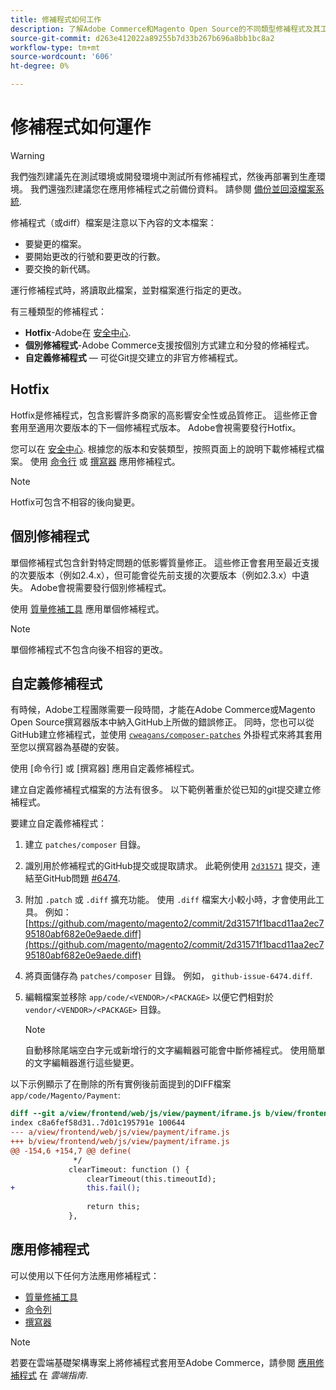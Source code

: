 ```yaml
---
title: 修補程式如何工作
description: 了解Adobe Commerce和Magento Open Source的不同類型修補程式及其工作方式。
source-git-commit: d263e412022a89255b7d33b267b696a8bb1bc8a2
workflow-type: tm+mt
source-wordcount: '606'
ht-degree: 0%

---
```



# 修補程式如何運作

>[!WARNING]
>
>我們強烈建議先在測試環境或開發環境中測試所有修補程式，然後再部署到生產環境。 我們還強烈建議您在應用修補程式之前備份資料。 請參閱 [備份並回滾檔案系統](../../installation/tutorials/backup.md).

修補程式（或diff）檔案是注意以下內容的文本檔案：

- 要變更的檔案。
- 要開始更改的行號和要更改的行數。
- 要交換的新代碼。

運行修補程式時，將讀取此檔案，並對檔案進行指定的更改。

有三種類型的修補程式：

- **Hotfix**-Adobe在 [安全中心](https://magento.com/security/patches).
- **個別修補程式**-Adobe Commerce支援按個別方式建立和分發的修補程式。
- **自定義修補程式** — 可從Git提交建立的非官方修補程式。

## Hotfix

Hotfix是修補程式，包含影響許多商家的高影響安全性或品質修正。 這些修正會套用至適用次要版本的下一個修補程式版本。 Adobe會視需要發行Hotfix。

您可以在 [安全中心](https://magento.com/security/patches). 根據您的版本和安裝類型，按照頁面上的說明下載修補程式檔案。 使用 [命令行](../patches/apply.md#) 或 [撰寫器](../patches/apply.md) 應用修補程式。

>[!NOTE]
>
>Hotfix可包含不相容的後向變更。

## 個別修補程式

單個修補程式包含針對特定問題的低影響質量修正。 這些修正會套用至最近支援的次要版本（例如2.4.x），但可能會從先前支援的次要版本（例如2.3.x）中遺失。 Adobe會視需要發行個別修補程式。

使用 [質量修補工具](https://devdocs.magento.com/quality-patches/tool.html) 應用單個修補程式。

>[!NOTE]
>
>單個修補程式不包含向後不相容的更改。

## 自定義修補程式

有時候，Adobe工程團隊需要一段時間，才能在Adobe Commerce或Magento Open Source撰寫器版本中納入GitHub上所做的錯誤修正。 同時，您也可以從GitHub建立修補程式，並使用 [`cweagans/composer-patches`](https://github.com/cweagans/composer-patches/) 外掛程式來將其套用至您以撰寫器為基礎的安裝。

使用 [命令行] 或 [撰寫器] 應用自定義修補程式。

建立自定義修補程式檔案的方法有很多。 以下範例著重於從已知的git提交建立修補程式。

要建立自定義修補程式：

1. 建立 `patches/composer` 目錄。
1. 識別用於修補程式的GitHub提交或提取請求。 此範例使用 [`2d31571`](https://github.com/magento/magento2/commit/2d31571f1bacd11aa2ec795180abf682e0e9aede) 提交，連結至GitHub問題 [#6474](https://github.com/magento/magento2/issues/6474).
1. 附加 `.patch` 或 `.diff` 擴充功能。 使用 `.diff` 檔案大小較小時，才會使用此工具。 例如： [https://github.com/magento/magento2/commit/2d31571f1bacd11aa2ec795180abf682e0e9aede.diff](https://github.com/magento/magento2/commit/2d31571f1bacd11aa2ec795180abf682e0e9aede.diff)
1. 將頁面儲存為 `patches/composer` 目錄。 例如， `github-issue-6474.diff`.
1. 編輯檔案並移除 `app/code/<VENDOR>/<PACKAGE>` 以便它們相對於 `vendor/<VENDOR>/<PACKAGE>` 目錄。

   >[!NOTE]
   >
   >自動移除尾端空白字元或新增行的文字編輯器可能會中斷修補程式。 使用簡單的文字編輯器進行這些變更。

以下示例顯示了在刪除的所有實例後前面提到的DIFF檔案 `app/code/Magento/Payment`:

```diff
diff --git a/view/frontend/web/js/view/payment/iframe.js b/view/frontend/web/js/view/payment/iframe.js
index c8a6fef58d31..7d01c195791e 100644
--- a/view/frontend/web/js/view/payment/iframe.js
+++ b/view/frontend/web/js/view/payment/iframe.js
@@ -154,6 +154,7 @@ define(
              */
             clearTimeout: function () {
                 clearTimeout(this.timeoutId);
+                this.fail();
 
                 return this;
             },
```

## 應用修補程式

可以使用以下任何方法應用修補程式：

- [質量修補工具](https://devdocs.magento.com/quality-patches/tool.html)
- [命令列](/help/upgrade/patches/apply.md#command-line)
- [撰寫器](/help/upgrade/patches/apply.md#composer)

>[!NOTE]
>
>若要在雲端基礎架構專案上將修補程式套用至Adobe Commerce，請參閱 [應用修補程式](https://devdocs.magento.com/cloud/project/project-patch.html) 在 _雲端指南_.
